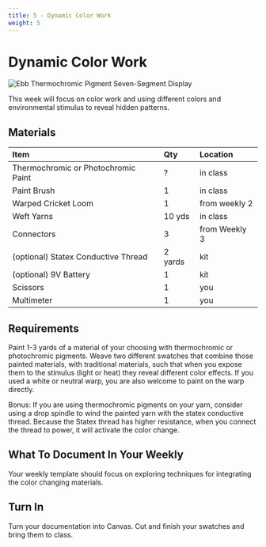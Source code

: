 ```yaml
---
title: 5 - Dynamic Color Work
weight: 5
---
```


# Dynamic Color Work

![Ebb Thermochromic Pigment Seven-Segment Display](/images/ebb.jpg)

This week will focus on color work and using different colors and environmental stimulus to reveal hidden patterns. 


## Materials
| Item | Qty  | Location
| :--- | :--- | :-- 
| Thermochromic or Photochromic Paint |  ?  | in class
| Paint Brush |  1  | in class
| Warped Cricket Loom | 1 | from weekly 2
| Weft Yarns | 10 yds | in class
| Connectors | 3 | from Weekly 3
| (optional) Statex Conductive Thread |  2 yards  | kit
| (optional) 9V Battery | 1 | kit
| Scissors | 1 | you
| Multimeter | 1 | you


## Requirements
Paint 1-3 yards of a material of your choosing with thermochromic or photochromic pigments. Weave two different swatches that combine those painted materials, with traditional materials, such that when you expose them to the stimulus (light or heat) they reveal different color effects. If you used a white or neutral warp, you are also welcome to paint on the warp directly. 

Bonus: If you are using thermochromic pigments on your yarn, consider using a drop spindle to wind the painted yarn with the statex conductive thread. Because the Statex thread has higher resistance,  when you connect the thread to power, it will activate the color change. 

## What To Document In Your Weekly
Your weekly template should focus on exploring techniques for integrating the color changing materials. 

## Turn In
Turn your documentation into Canvas. Cut and finish your swatches and bring them to class. 


